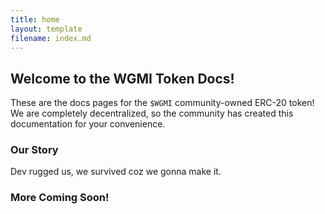 ```yaml
---
title: home
layout: template
filename: index.md
--- 
```


## Welcome to the WGMI Token Docs!

These are the docs pages for the `$WGMI` community-owned ERC-20 token! We are completely decentralized, so the community has created this documentation for your convenience. 

### Our Story

Dev rugged us, we survived coz we gonna make it.


### More Coming Soon!
